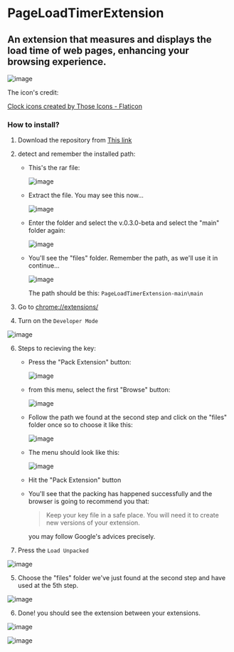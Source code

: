 # PageLoadTimerExtension

## An extension that measures and displays the load time of web pages, enhancing your browsing experience.

![image](https://github.com/user-attachments/assets/20d863cc-dd85-44cb-95a8-d8ca9bf7e24b)


The icon's credit: 

<a href="https://www.flaticon.com/free-icons/clock" title="clock icons">Clock icons created by Those Icons - Flaticon</a>

### How to install?

1. Download the repository from [This link](https://github.com/devtracer/PageLoadTimerExtension/archive/refs/heads/main.zip)

2. detect and remember the installed path:

   - This's the rar file:

        ![image](https://github.com/user-attachments/assets/50d346ce-eb5d-4b58-a08f-d453777e3da7)
      
   - Extract the file. You may see this now...

        ![image](https://github.com/user-attachments/assets/5d4afaa1-a8f0-4e22-a716-f4e80f11501c)


    - Enter the folder and select the v.0.3.0-beta and select the "main" folder again:

        ![image](https://github.com/user-attachments/assets/8426846e-3169-4489-9ad7-c67b3e672e00)

    - You'll see the "files" folder. Remember the path, as we'll use it in continue...

        ![image](https://github.com/user-attachments/assets/8a61c48b-baf7-41e7-bd60-15c5bccdc127)


        The path should be this: ```PageLoadTimerExtension-main\main```


3. Go to [chrome://extensions/](chrome://extensions/)

4. Turn on the ```Developer Mode```

![image](https://github.com/user-attachments/assets/71218b86-57a7-4e05-a792-ce2b33c50942)


6. Steps to recieving the key:

    - Press the "Pack Extension" button:

        ![image](https://github.com/user-attachments/assets/6a4d10eb-4d9e-4fb8-8316-e9e7d156de87)


    - from this menu, select the first "Browse" button:

      ![image](https://github.com/user-attachments/assets/e691e631-b172-4a50-b8f6-2007b8bec587)

    - Follow the path we found at the second step and click on the "files" folder once so to choose it like this:

        ![image](https://github.com/user-attachments/assets/5fa6d41c-ee9b-4304-8a10-96b2c879636b)

    - The menu should look like this:

        ![image](https://github.com/user-attachments/assets/d330081b-3d2a-4275-a4f4-44fadcdde3e2)

    - Hit the "Pack Extension" button

    - You'll see that the packing has happened successfully and the browser is going to recommend you that:

        > Keep your key file in a safe place. You will need it to create new versions of your extension.

        you may follow Google's advices precisely.

4. Press the ```Load Unpacked```

![image](https://github.com/user-attachments/assets/ec0db233-5a1c-4632-95b7-8c6667decfa6)


5. Choose the "files" folder we've just found at the second step and have used at the 5th step.

![image](https://github.com/user-attachments/assets/a4edf86c-d5f4-46a8-a72b-60996969ed5c)


6. Done! you should see the extension between your extensions.

![image](https://github.com/user-attachments/assets/cc804c1d-f150-4310-be9f-303db993354d)


![image](https://github.com/user-attachments/assets/db43275e-ee4f-4922-9d36-c085b7a23e0f)

